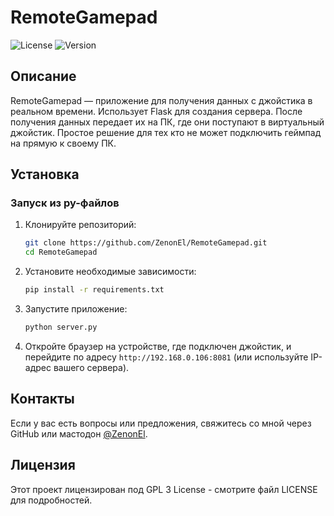 # RemoteGamepad

![License](https://img.shields.io/badge/license-GPL%203-blue.svg)
![Version](https://img.shields.io/badge/version-1.0.0-green.svg)

## Описание

RemoteGamepad — приложение для получения данных с джойстика в реальном времени. Использует Flask для создания сервера. После получения данных передает их на ПК, где они поступают в виртуальный джойстик. Простое решение для тех кто не может подключить геймпад на прямую к своему ПК.

## Установка

### Запуск из py-файлов

1. Клонируйте репозиторий:

   ```bash
   git clone https://github.com/ZenonEl/RemoteGamepad.git
   cd RemoteGamepad
   ```

2. Установите необходимые зависимости:

   ```bash
   pip install -r requirements.txt
   ```

3. Запустите приложение:

   ```bash
   python server.py
   ```

4. Откройте браузер на устройстве, где подключен джойстик, и перейдите по адресу `http://192.168.0.106:8081` (или используйте IP-адрес вашего сервера).

## Контакты

Если у вас есть вопросы или предложения, свяжитесь со мной через GitHub или мастодон [@ZenonEl](https://mastodon.ml/@ZenonEl).

## Лицензия

Этот проект лицензирован под GPL 3 License - смотрите файл LICENSE для подробностей.
